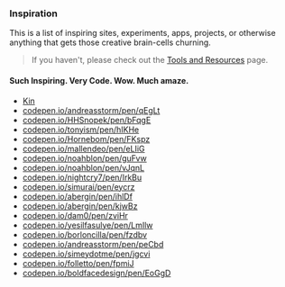 ### Inspiration

This is a list of inspiring sites, experiments, apps, projects, or otherwise anything that gets those creative brain-cells churning.

> If you haven't, please check out the [Tools and Resources](/#/01-Tools-and-Resources--index.md) page.

#### Such Inspiring. Very Code. Wow. Much amaze.

- [Kin](http://kinhr.com/)
- [codepen.io/andreasstorm/pen/qEgLt](http://codepen.io/andreasstorm/pen/qEgLt)
- [codepen.io/HHSnopek/pen/bFqgE](http://codepen.io/HHSnopek/pen/bFqgE)
- [codepen.io/tonyism/pen/hIKHe](http://codepen.io/tonyism/pen/hIKHe)
- [codepen.io/Hornebom/pen/FKspz](http://codepen.io/Hornebom/pen/FKspz)
- [codepen.io/mallendeo/pen/eLIiG](http://codepen.io/mallendeo/pen/eLIiG)
- [codepen.io/noahblon/pen/guFvw](http://codepen.io/noahblon/pen/guFvw)
- [codepen.io/noahblon/pen/vJqnL](http://codepen.io/noahblon/pen/vJqnL)
- [codepen.io/nightcry7/pen/IrkBu](http://codepen.io/nightcry7/pen/IrkBu)
- [codepen.io/simurai/pen/eycrz](http://codepen.io/simurai/pen/eycrz)
- [codepen.io/abergin/pen/ihlDf](http://codepen.io/abergin/pen/ihlDf)
- [codepen.io/abergin/pen/kjwBz](http://codepen.io/abergin/pen/kjwBz)
- [codepen.io/dam0/pen/zviHr](http://codepen.io/dam0/pen/zviHr)
- [codepen.io/yesilfasulye/pen/LmIlw](http://codepen.io/yesilfasulye/pen/LmIlw)
- [codepen.io/borloncilla/pen/fzdbv](http://codepen.io/borloncilla/pen/fzdbv)
- [codepen.io/andreasstorm/pen/peCbd](http://codepen.io/andreasstorm/pen/peCbd)
- [codepen.io/simeydotme/pen/jgcvi](http://codepen.io/simeydotme/pen/jgcvi)
- [codepen.io/folletto/pen/fpmiJ](http://codepen.io/folletto/pen/fpmiJ)
- [codepen.io/boldfacedesign/pen/EoGgD](http://codepen.io/boldfacedesign/pen/EoGgD)
